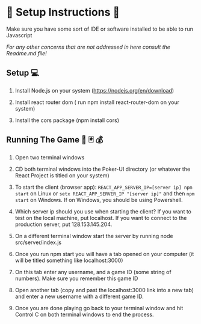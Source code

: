 # **📌 Setup Instructions 📌**

Make sure you have some sort of IDE or software installed to be able to run Javascript

*For any other concerns that are not addressed in here consult the Readme.md file!*

## Setup 💻 

1. Install Node.js on your system (https://nodejs.org/en/download)
   
2. Install react router dom ( run npm install react-router-dom on your system)
   
3. Install the cors package (npm install cors)

## Running The Game 🎰 🃏 💰

1. Open two terminal windows

2. CD both terminal windows into the Poker-UI directory (or whatever the React Project is titled on your system)
   
3. To start the client (browser app): `REACT_APP_SERVER_IP=[server ip] npm start` on Linux or `setx REACT_APP_SERVER_IP "[server ip]"` and then `npm start` on Windows. If on Windows, you should be using Powershell. 
   
4. Which server ip should you use when starting the client? If you want to test on the local machine, put localhost. If you want to connect to the production server, put 128.153.145.204.
   
5. On a different terminal window start the server by running node src/server/index.js
   
6. Once you run npm start you will have a tab opened on your computer (it will be titled something like localhost:3000)
   
7. On this tab enter any username, and a game ID (some string of numbers). Make sure you remember this game ID
    
8. Open another tab (copy and past the localhost:3000 link into a new tab) and enter a new username with a different game ID.
    
9. Once you are done playing go back to your terminal window and hit Control C on both terminal windows to end the process.


